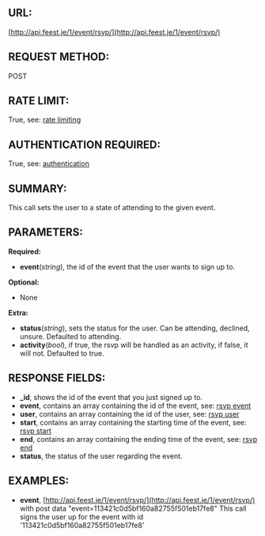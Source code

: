 URL:
----
[http://api.feest.je/1/event/rsvp/](http://api.feest.je/1/event/rsvp/)

REQUEST METHOD:
---------------
POST

RATE LIMIT:
-----------
True, see: [rate limiting](parts/rate-limiting.md)

AUTHENTICATION REQUIRED:
------------------------
True, see: [authentication](parts/authentication.md)

SUMMARY:
--------
This call sets the user to a state of attending to the given event.

PARAMETERS:
-----------

**Required:**

 - **event**(*string*), the id of the event that the user wants to sign up to.

**Optional:**

 - None

**Extra:**

 - **status**(*string*), sets the status for the user. Can be attending, declined, unsure. Defaulted to attending.
- **activity**(*bool*), if true, the rsvp will be handled as an activity, if false, it will not. Defaulted to true.
 
RESPONSE FIELDS:
----------------

 - **_id**, shows the id of the event that you just signed up to.
 - **event**, contains an array containing the id of the event, see: [rsvp event](parts/event.md)
 - **user**, contains an array containing the id of the user, see: [rsvp user](parts/user.md)
 - **start**, contains an array containing the starting time of the event, see: [rsvp start](parts/start-or-end.md)
 - **end**, contains an array containing the ending time of the event, see: [rsvp end](parts/start-or-end.md)
 - **status**, the status of the user regarding the event.
 
EXAMPLES:
---------
- **event**, [http://api.feest.je/1/event/rsvp/](http://api.feest.je/1/event/rsvp/) with post data "event=113421c0d5bf160a82755f501eb17fe8"
This call signs the user up for the event with id '113421c0d5bf160a82755f501eb17fe8'